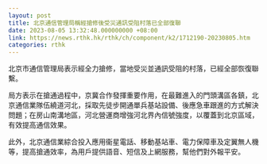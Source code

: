 ```yaml
---
layout: post
title: 北京通信管理局稱經搶修後受災通訊受阻村落已全部復聯
date: 2023-08-05 13:32:48.000000000 +08:00
link: https://news.rthk.hk/rthk/ch/component/k2/1712190-20230805.htm
categories: rthk
---
```


北京市通信管理局表示經全力搶修，當地受災並通訊受阻的村落，已經全部恢復聯繫。

局方表示在搶通過程中，京冀合作發揮重要作用，在最難進入的門頭溝區各鎮，北京通信業隊伍繞道河北，採取先徒步開通單兵基站設備、後應急車跟進的方式解決問題；在房山南溝地區，河北營運商增強河北界內信號強度，以覆蓋到北京區域，有效提高通信效果。

此外，北京通信業綜合投入應用衞星電話、移動基站車、電力保障車及定翼無人機等，提高搶通效率，為用戶提供語音、短信及上網服務，幫他們對外報平安。
